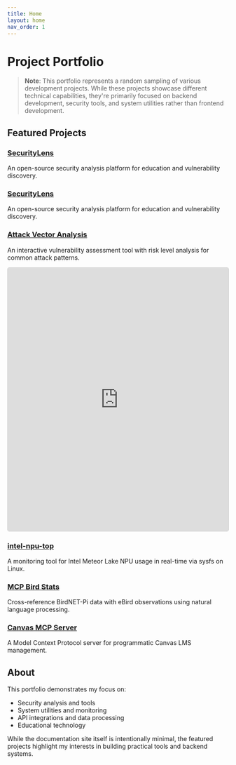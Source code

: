 ```yaml
---
title: Home
layout: home
nav_order: 1
---
```


# Project Portfolio

> **Note**: This portfolio represents a random sampling of various development projects. While these projects showcase different technical capabilities, they're primarily focused on backend development, security tools, and system utilities rather than frontend development.

## Featured Projects

### [SecurityLens](./projects/security-lens.html)
An open-source security analysis platform for education and vulnerability discovery.

### [SecurityLens](/projects/security-lens.html)
An open-source security analysis platform for education and vulnerability discovery.

### [Attack Vector Analysis](/projects/attack-vector.html)
An interactive vulnerability assessment tool with risk level analysis for common attack patterns.
<!-- Artifact demo - temporary reference -->
<iframe 
  src="https://claude.site/artifacts/abcf42a2-194c-4593-afbd-9ba562b56d79" 
  width="100%" 
  height="600px"
  style="border: 1px solid #ccc; border-radius: 4px;"
  frameborder="0">
</iframe>

### [intel-npu-top](./projects/intel-npu-top.html)
A monitoring tool for Intel Meteor Lake NPU usage in real-time via sysfs on Linux.

### [MCP Bird Stats](./projects/mcp-birdstats.html)
Cross-reference BirdNET-Pi data with eBird observations using natural language processing.

### [Canvas MCP Server](./projects/canvas-mcp.html)
A Model Context Protocol server for programmatic Canvas LMS management.

## About

This portfolio demonstrates my focus on:
- Security analysis and tools
- System utilities and monitoring
- API integrations and data processing
- Educational technology

While the documentation site itself is intentionally minimal, the featured projects highlight my interests in building practical tools and backend systems.
